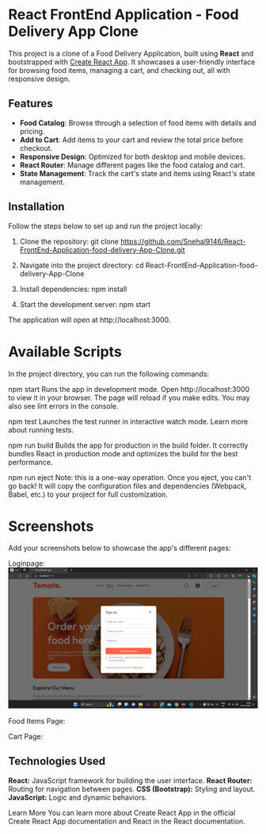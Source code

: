 # React FrontEnd Application - Food Delivery App Clone

This project is a clone of a Food Delivery Application, built using **React** and bootstrapped with [Create React App](https://github.com/facebook/create-react-app). It showcases a user-friendly interface for browsing food items, managing a cart, and checking out, all with responsive design.

## Features

- **Food Catalog**: Browse through a selection of food items with details and pricing.
- **Add to Cart**: Add items to your cart and review the total price before checkout.
- **Responsive Design**: Optimized for both desktop and mobile devices.
- **React Router**: Manage different pages like the food catalog and cart.
- **State Management**: Track the cart's state and items using React's state management.

## Installation

Follow the steps below to set up and run the project locally:

1. Clone the repository:
   git clone https://github.com/Snehal9146/React-FrontEnd-Application-food-delivery-App-Clone.git

2. Navigate into the project directory: 
cd React-FrontEnd-Application-food-delivery-App-Clone

4. Install dependencies:
npm install

5. Start the development server:
npm start


The application will open at http://localhost:3000.

# Available Scripts
In the project directory, you can run the following commands:

npm start
Runs the app in development mode. Open http://localhost:3000 to view it in your browser. The page will reload if you make edits. You may also see lint errors in the console.

npm test
Launches the test runner in interactive watch mode. Learn more about running tests.

npm run build
Builds the app for production in the build folder. It correctly bundles React in production mode and optimizes the build for the best performance.

npm run eject
Note: this is a one-way operation. Once you eject, you can't go back! It will copy the configuration files and dependencies (Webpack, Babel, etc.) to your project for full customization.

# Screenshots
Add your screenshots below to showcase the app's different pages:

Loginpage: 
![image alt](https://github.com/Snehal9146/React-FrontEnd-Application-food-delivery-App-Clone/blob/main/Screenshot%20(368).png?raw=true)

Food Items Page:

Cart Page:

## Technologies Used
**React:** JavaScript framework for building the user interface.
**React Router:** Routing for navigation between pages.
**CSS (Bootstrap):** Styling and layout.
**JavaScript:** Logic and dynamic behaviors.

Learn More
You can learn more about Create React App in the official Create React App documentation and React in the React documentation.
